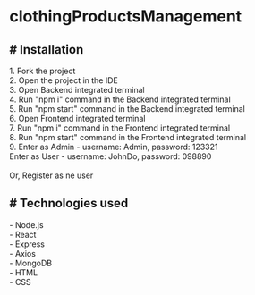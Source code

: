 # clothingProductsManagement

<h2># Installation</h2>
1. Fork the project
<br />
2. Open the project in the IDE
<br />
3. Open Backend integrated terminal
<br />
4. Run "npm i" command in the Backend integrated terminal
<br />
5. Run "npm start" command in the Backend integrated terminal
<br />
6. Open Frontend integrated terminal
<br />
7. Run "npm i" command in the Frontend integrated terminal
<br />
8. Run "npm start" command in the Frontend integrated terminal
<br>
9. Enter as Admin - username: Admin, password: 123321
<br>
Enter as User - username: JohnDo, password: 098890
<br/>
<br>
Or, Register as ne user
<br/>
<h2># Technologies used</h2>
- Node.js
<br />
- React
<br />
- Express
<br />
- Axios
<br />
- MongoDB
<br />
- HTML
<br />
- CSS
